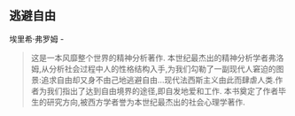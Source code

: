## 逃避自由

埃里希·弗罗姆  -  

> 这是一本风靡整个世界的精神分析著作. 本世纪最杰出的精神分析学者弗洛姆,从分析社会过程中人的性格结构入手,为我们勾勒了一副现代人窘迫的图景:追求自由却又身不由己地逃避自由...现代法西斯主义由此而肆虐人类.作者为我们指出了达到自由境界的途径,即自发地爱和工作. 本书奠定了作者毕生的研究方向,被西方学者誉为本世纪最杰出的社会心理学著作.
